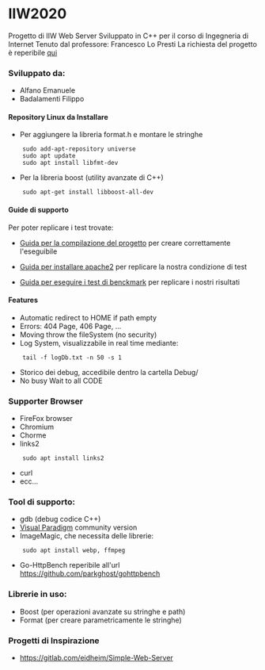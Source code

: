# IIW2020
Progetto di IIW Web Server
Sviluppato in C++ per il corso di Ingegneria di Internet
Tenuto dal professore: Francesco Lo Presti
La richiesta del progetto è reperibile [qui](https://github.com/Alfystar/IIW2020/blob/master/WebServer_Project.pdf)

### Sviluppato da:
- Alfano Emanuele
- Badalamenti Filippo

#### Repository Linux da Installare
- Per aggiungere la libreria format.h e montare le stringhe
    
```
    sudo add-apt-repository universe
    sudo apt update
    sudo apt install libfmt-dev
```
- Per la libreria boost (utility avanzate di C++)

```
    sudo apt-get install libboost-all-dev
```

#### Guide di supporto
Per poter replicare i test trovate:
- [Guida per la compilazione del progetto](https://github.com/Alfystar/IIW2020/blob/master/ProjectCompiling.md) per creare correttamente l'eseguibile

- [Guida per installare apache2](https://github.com/Alfystar/IIW2020/blob/master/Install_Apache2.md) per replicare la nostra condizione di test

- [Guida per eseguire i test di benckmark](https://github.com/Alfystar/IIW2020/blob/master/4_Bench/Execute_Test.md) per replicare i nostri risultati


#### Features
- Automatic redirect to HOME if path empty
- Errors: 404 Page, 406 Page, ...
- Moving throw the fileSystem (no security)
- Log System, visualizzabile in real time mediante:
```
	tail -f logDb.txt -n 50 -s 1    
```
- Storico dei debug, accedibile dentro la cartella Debug/
- No busy Wait to all CODE

### Supporter Browser
- FireFox browser
- Chromium
- Chorme
- links2
```
	sudo apt install links2
```
- curl
- ecc...

### Tool di supporto:
- gdb (debug codice C++)
- [Visual Paradigm](https://www.visual-paradigm.com/download/community.jsp) community version
- ImageMagic, che necessita delle librerie:
```
	sudo apt install webp, ffmpeg    
```
- Go-HttpBench reperibile all'url https://github.com/parkghost/gohttpbench

### Librerie in uso:
- Boost (per operazioni avanzate su stringhe e path)
- Format (per creare parametricamente le stringhe)


### Progetti di Inspirazione
- https://gitlab.com/eidheim/Simple-Web-Server
